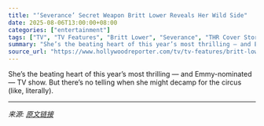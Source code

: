 ```yaml
---
title: "‘Severance’ Secret Weapon Britt Lower Reveals Her Wild Side"
date: 2025-08-06T13:00:00+08:00
categories: ["entertainment"]
tags: ["TV", "TV Features", "Britt Lower", "Severance", "THR Cover Story"]
summary: "She’s the beating heart of this year’s most thrilling — and Emmy-nominated — TV show. But there’s no telling when she might decamp for the circus (like, literally)."
source_url: "https://www.hollywoodreporter.com/tv/tv-features/britt-lower-interview-severance-circus-1236337775/"
---
```


She’s the beating heart of this year’s most thrilling — and Emmy-nominated — TV show. But there’s no telling when she might decamp for the circus (like, literally).

---

*来源: [原文链接](https://www.hollywoodreporter.com/tv/tv-features/britt-lower-interview-severance-circus-1236337775/)*
